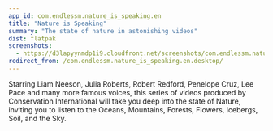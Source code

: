 ```yaml
---
app_id: com.endlessm.nature_is_speaking.en
title: "Nature is Speaking"
summary: "The state of nature in astonishing videos"
dist: flatpak
screenshots:
  - https://d3lapyynmdp1i9.cloudfront.net/screenshots/com.endlessm.nature_is_speaking.en/C/com.endlessm.nature_is_speaking.en-screenshot1.jpg
redirect_from: /com.endlessm.nature_is_speaking.en.desktop/
---
```


<p>Starring Liam Neeson, Julia Roberts, Robert Redford, Penelope Cruz, Lee Pace and many more famous voices, this series of videos produced by Conservation International will take you deep into the state of Nature, inviting you to listen to the Oceans, Mountains, Forests, Flowers, Icebergs, Soil, and the Sky.</p>